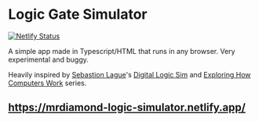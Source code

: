 # Logic Gate Simulator

[![Netlify Status](https://api.netlify.com/api/v1/badges/e265c126-a79d-4706-80c8-b535bee8edeb/deploy-status)](https://app.netlify.com/sites/mrdiamond-logic-simulator/deploys)

A simple app made in Typescript/HTML that runs in any browser. Very experimental and buggy. 

Heavily inspired by [Sebastion Lague](https://www.youtube.com/@SebastianLague)'s [Digital Logic Sim](https://github.com/SebLague/Digital-Logic-Sim) and [Exploring How Computers Work](https://www.youtube.com/playlist?list=PLFt_AvWsXl0dPhqVsKt1Ni_46ARyiCGSq) series.

## https://mrdiamond-logic-simulator.netlify.app/